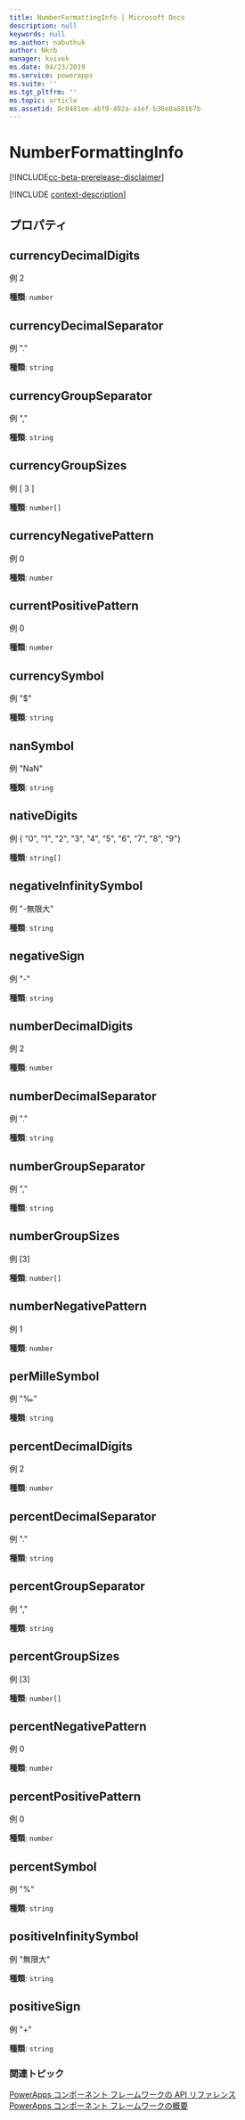 ```yaml
---
title: NumberFormattingInfo | Microsoft Docs
description: null
keywords: null
ms.author: nabuthuk
author: Nkrb
manager: kvivek
ms.date: 04/23/2019
ms.service: powerapps
ms.suite: ''
ms.tgt_pltfrm: ''
ms.topic: article
ms.assetid: 8c0481ee-abf9-492a-a1ef-b36e8a68167b
---
```


# <a name="numberformattinginfo"></a>NumberFormattingInfo

[!INCLUDE[cc-beta-prerelease-disclaimer](../../../includes/cc-beta-prerelease-disclaimer.md)]

[!INCLUDE [context-description](includes/numberformattinginfo-description.md)]

## <a name="properties"></a>プロパティ

## <a name="currencydecimaldigits"></a>currencyDecimalDigits

 例 2

**種類**: `number`

## <a name="currencydecimalseparator"></a>currencyDecimalSeparator

例 "."

**種類**: `string`

## <a name="currencygroupseparator"></a>currencyGroupSeparator

例 ","

**種類**: `string`

## <a name="currencygroupsizes"></a>currencyGroupSizes

例 [ 3 ]

**種類**: `number[]`

## <a name="currencynegativepattern"></a>currencyNegativePattern

例 0

**種類**: `number`

## <a name="currentpositivepattern"></a>currentPositivePattern

例 0

**種類**: `number`

## <a name="currencysymbol"></a>currencySymbol

例 "$"

**種類**: `string`

## <a name="nansymbol"></a>nanSymbol

例 "NaN"

**種類**: `string`

## <a name="nativedigits"></a>nativeDigits

例 { "0", "1", "2", "3", "4", "5", "6", "7", "8", "9"}

**種類**: `string[]`

## <a name="negativeinfinitysymbol"></a>negativeInfinitySymbol

例 "-無限大"

**種類**: `string`

## <a name="negativesign"></a>negativeSign

例 "-"

**種類**: `string`

## <a name="numberdecimaldigits"></a>numberDecimalDigits

例 2

**種類**: `number`

## <a name="numberdecimalseparator"></a>numberDecimalSeparator

例 "."

**種類**: `string`

## <a name="numbergroupseparator"></a>numberGroupSeparator

例 ","

**種類**: `string`

## <a name="numbergroupsizes"></a>numberGroupSizes

例 [3]

**種類**: `number[]`

## <a name="numbernegativepattern"></a>numberNegativePattern

例 1

**種類**: `number`

## <a name="permillesymbol"></a>perMilleSymbol

例 "‰"

**種類**: `string`

## <a name="percentdecimaldigits"></a>percentDecimalDigits

例 2

**種類**: `number`

## <a name="percentdecimalseparator"></a>percentDecimalSeparator

例 "."

**種類**: `string`

## <a name="percentgroupseparator"></a>percentGroupSeparator

例 ","

**種類**: `string`

## <a name="percentgroupsizes"></a>percentGroupSizes

例 [3]

**種類**: `number[]`

## <a name="percentnegativepattern"></a>percentNegativePattern

例 0

**種類**: `number`

## <a name="percentpositivepattern"></a>percentPositivePattern

例 0

**種類**: `number`

## <a name="percentsymbol"></a>percentSymbol

例 "%"

**種類**: `string`

## <a name="positiveinfinitysymbol"></a>positiveInfinitySymbol

例 "無限大"

**種類**: `string`

## <a name="positivesign"></a>positiveSign

例 "+"

**種類**: `string`


### <a name="related-topics"></a>関連トピック

[PowerApps コンポーネント フレームワークの API リファレンス](../reference/index.md)<br/>
[PowerApps コンポーネント フレームワークの概要](../overview.md)